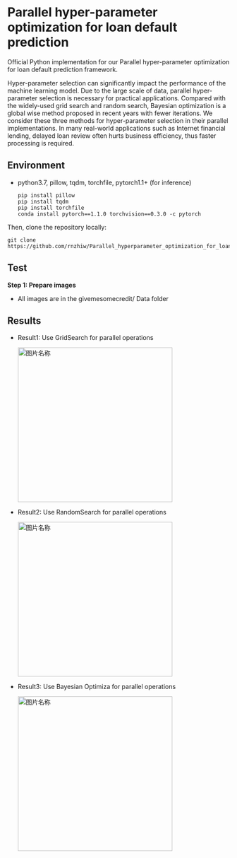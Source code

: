 # Parallel hyper-parameter optimization for loan default prediction

Official Python implementation for our Parallel hyper-parameter optimization for loan default prediction framework.

Hyper-parameter selection can significantly impact
the performance of the machine learning model. Due to the large scale of data, parallel hyper-parameter selection is necessary for practical applications. Compared with the widely-used grid search and random search, Bayesian optimization is a global wise method proposed in recent years with fewer iterations. We consider these three methods for hyper-parameter selection in their parallel implementations. In many real-world applications such as Internet financial lending, delayed loan review often hurts business efficiency, thus faster processing is required. 



## Environment

* python3.7, pillow, tqdm, torchfile, pytorch1.1+ (for inference)

  ```
  pip install pillow
  pip install tqdm
  pip install torchfile
  conda install pytorch==1.1.0 torchvision==0.3.0 -c pytorch
  ```

Then, clone the repository locally:

```
git clone https://github.com/rnzhiw/Parallel_hyperparameter_optimization_for_loan_default_prediction.git
```



## Test

**Step 1: Prepare images**

* All images are in the givemesomecredit/ Data folder

## Results

* Result1: Use GridSearch for parallel operations

  <img src="D:\PycharmProjects\pycharmsoftware\PSO\give-me-some-credit\img\grid.png" width = "350" alt="图片名称" align=center />

* Result2: Use RandomSearch for parallel operations

  <img src="D:\PycharmProjects\pycharmsoftware\PSO\give-me-some-credit\img\random.png" width = "350" alt="图片名称" align=center />

* Result3: Use Bayesian Optimiza for parallel operations

  <img src="D:\PycharmProjects\pycharmsoftware\PSO\give-me-some-credit\img\Bayesia.png" width = "350" alt="图片名称" align=left />  













